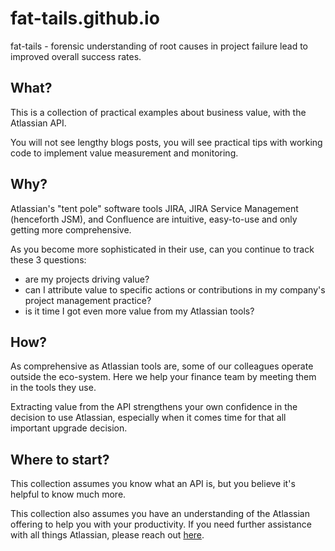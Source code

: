 # fat-tails.github.io
fat-tails - forensic understanding of root causes in project failure lead to improved overall success rates.

## What?
This is a collection of practical examples about business value, with the Atlassian API.

You will not see lengthy blogs posts, you will see practical tips with working code to implement value measurement and monitoring.

## Why?
Atlassian's "tent pole" software tools JIRA, JIRA Service Management (henceforth JSM), and Confluence are intuitive, easy-to-use and only getting more comprehensive.

As you become more sophisticated in their use, can you continue to track these 3 questions:

* are my projects driving value?
* can I attribute value to specific actions or contributions in my company's project management practice?  
* is it time I got even more value from my Atlassian tools?

## How?
As comprehensive as Atlassian tools are, some of our colleagues operate outside the eco-system. Here we help your finance team by meeting them in the tools they use.

Extracting value from the API strengthens your own confidence in the decision to use Atlassian, especially when it comes time for that all important upgrade decision.

## Where to start?
This collection assumes you know what an API is, but you believe it's helpful to know much more.

This collection also assumes you have an understanding of the Atlassian offering to help you with your productivity. If you need further assistance with all things Atlassian, please reach out [here](https://www.fat-tails.io/contact/).
